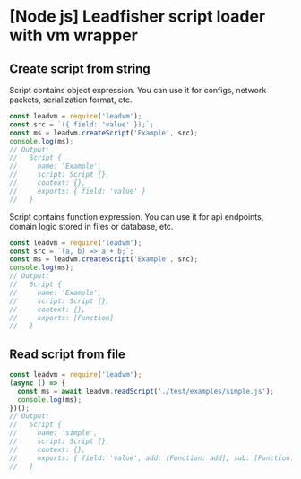 # [Node js] Leadfisher script loader with vm wrapper

## Create script from string

Script contains object expression. You can use it for configs, network packets,
serialization format, etc.

```js
const leadvm = require('leadvm');
const src = `({ field: 'value' });`;
const ms = leadvm.createScript('Example', src);
console.log(ms);
// Output:
//   Script {
//     name: 'Example',
//     script: Script {},
//     context: {},
//     exports: { field: 'value' }
//   }
```

Script contains function expression. You can use it for api endpoints, domain
logic stored in files or database, etc.

```js
const leadvm = require('leadvm');
const src = `(a, b) => a + b;`;
const ms = leadvm.createScript('Example', src);
console.log(ms);
// Output:
//   Script {
//     name: 'Example',
//     script: Script {},
//     context: {},
//     exports: [Function]
//   }
```

## Read script from file

```js
const leadvm = require('leadvm');
(async () => {
  const ms = await leadvm.readScript('./test/examples/simple.js');
  console.log(ms);
})();
// Output:
//   Script {
//     name: 'simple',
//     script: Script {},
//     context: {},
//     exports: { field: 'value', add: [Function: add], sub: [Function: sub] }
//   }
```
